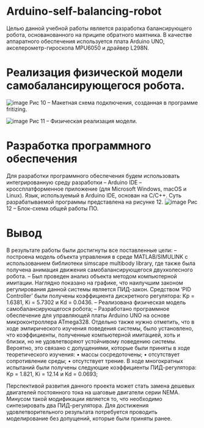# Arduino-self-balancing-robot
Целью данной учебной работы является разработка балансирующего робота, основанованного на приципе обратного маятника. В качестве аппаратного обеспечения используется плата Arduino UNO, акселерометр-гироскопа MPU6050 и драйвер L298N.

# Реализация физической модели самобалансирующегося робота.
![image](https://user-images.githubusercontent.com/55159007/211172654-75cf3b95-01ee-4f02-9e60-2b60c979d0d8.png)
Рис 10 – Макетная схема подключения, созданная в программе fritizing.

![image](https://user-images.githubusercontent.com/55159007/211172664-f315354c-37d0-4e2a-88c1-d6610bc8acda.png)
Рис 11 – Физическая реализация модели.

# Разработка программного обеспечения
Для разработки программного обеспечения будем использовать интегрированную среду разработки – Arduino IDE – кроссплатформенное приложение (для Microsoft Windows, macOS и Linux). Язык, используемый в Arduino IDE, основан на C/C++. Суть разрабатываемой программы представлена на рисунке 12. 
![image](https://user-images.githubusercontent.com/55159007/211172677-41dcb690-d046-46b1-9a85-dba12fa767ae.png)
Рис 12 – Блок-схема общей работы ПО.

# Вывод
В результате работы были достигнуты все поставленные цели: 
– построена модель объекта управления в среде MATLAB/SIMULINK с использованием библиотеки simscape multibody library, где также была получена анимация движения самобалансирующегося двухколесного робота.
– Был проведен анализ объекта методом компьютерной имитации. Наглядно показано на графике, что наилучшим законом регулирования данной системы является ПИД-закон. Средством ‘PID Controller’ были получены коэффициента дискретного регулятора: Kp = 1.6381, Ki = 5.7302 и Kd = 0.0436.
– Реализована физическая модель самобалансирующегося робота;
– Разработано программное обеспечение для управляющей платы Arduino UNO на основе микроконтроллера ATmega328.
Отдельно также нужно отметить, что в ходе эмпирического изучения поведения системы, было установлено, что коэффициенты, полученные компьютерной имитацией, хоть и близки, но не удовлетворяют устойчивому поведению системы. Вероятно, это связано с допущениями, которые были приняты в ходе теоретического изучения:
•	массы сосредоточены; 
•	отсутствует сопротивление среды; 
•	отсутствует трение. 
В ходе многократных испытаний были получены следующие коэффициенты ПИД-регулятора: Kp = 1.821, Ki = 12.14 и Kd = 0.0693;

Перспективой развития данного проекта может стать замена дешевых двигателей постоянного тока на шаговые двигатели серии NEMA. Минусом такой модификации является то, что необходимо синтезировать два ПИД-регулятора. Для достижения удовлетворительного результата потребуется проводить моделирование без допущений, которые были приняты ранее.
